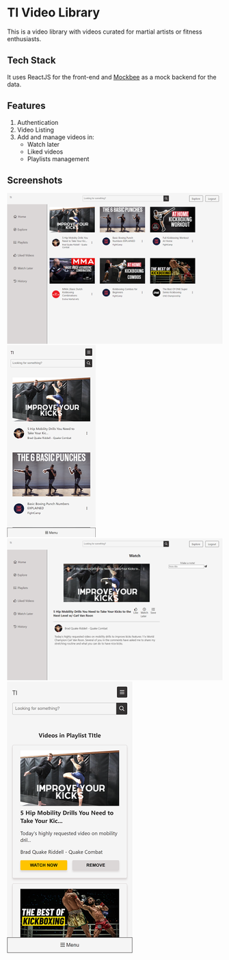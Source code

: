 # TI Video Library

This is a video library with videos curated for martial artists or fitness enthusiasts.

## Tech Stack
It uses ReactJS for the front-end and [Mockbee](https://mockbee.netlify.app/) as a mock backend for the data.  
  
## Features
1. Authentication
2. Video Listing
3. Add and manage videos in:
    - Watch later 
    - Liked videos
    - Playlists management

## Screenshots
![videolisting](https://raw.githubusercontent.com/tanveertkd/ti-video-library/documentation/README/1.png)  
![videolisting-res](https://raw.githubusercontent.com/tanveertkd/ti-video-library/documentation/README/1-res.png)  
![watch-video](https://raw.githubusercontent.com/tanveertkd/ti-video-library/documentation/README/2.png)   
![playlist-res](https://raw.githubusercontent.com/tanveertkd/ti-video-library/documentation/README/3-res.png)